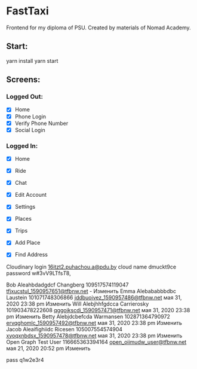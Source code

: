 # FastTaxi
Frontend for my diploma of PSU.
Created by materials of Nomad Academy.

## Start:
yarn install
yarn start

## Screens:

### Logged Out:

- [x] Home
- [x] Phone Login
- [x] Verify Phone Number
- [x] Social Login

### Logged In:

- [x] Home
- [x] Ride
- [x] Chat
- [x] Edit Account
- [x] Settings
- [x] Places
- [x] Trips
- [x] Add Place
- [x] Find Address


Cloudinary
login
16itzt2.puhachou.a@pdu.by
cloud name
dmuckt9ce
password
w#3vV9LTfs$T$8,

Bob Aleahbdadgdcf Changberg	109517574119047	tfjxucstul_1590957651@tfbnw.net	-	Изменить
Emma Alebababbbdbc Laustein	101071748306866	jddbuoivez_1590957486@tfbnw.net	мая 31, 2020 23:38 pm	Изменить
Will Alebjhhfgdcca Carrierosky	101903478222608	qggojkscdi_1590957471@tfbnw.net	мая 31, 2020 23:38 pm	Изменить
Betty Alebjdcbefcda Warmansen	102871364790972	ervqghomlc_1590957492@tfbnw.net	мая 31, 2020 23:38 pm	Изменить
Jacob Aleaifighiidc Ricesen	105007554574904	xyoqxnbdsx_1590957478@tfbnw.net	мая 31, 2020 23:38 pm	Изменить
Open Graph Test User	116665363394164	open_oiimudw_user@tfbnw.net	мая 21, 2020 20:52 pm	Изменить

pass q1w2e3r4